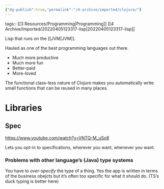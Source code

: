 ```yaml
---
{"dg-publish":true,"permalink":"/4-archive/imported/clojure/"}
---
```


tags:: [[3 Resources/Programming\|Programming]] [[4 Archive/Imported/20220405123317-lisp\|20220405123317-lisp]]

Lisp that runs on the [[JVM\|JVM]].

Hauled as one of the best programming languages out there.

- Much more productive
- Much more fun
- Better-paid
- More-loved

The functional class-less nature of Clojure makes you automatically write small functions that can be reused in many places.

# Libraries
## Spec
<https://www.youtube.com/watch?v=VNTQ-M_uSo8>

Lets you opt-in to specifications, wherever you want, whenever you want.
### Problems with other language’s (Java) type systems
You have to *over-specify* the type of a thing. Yes the app is written in terms of the business obejcts but it’s often too specific for what it should do. (TS’s duck typing is better here)


